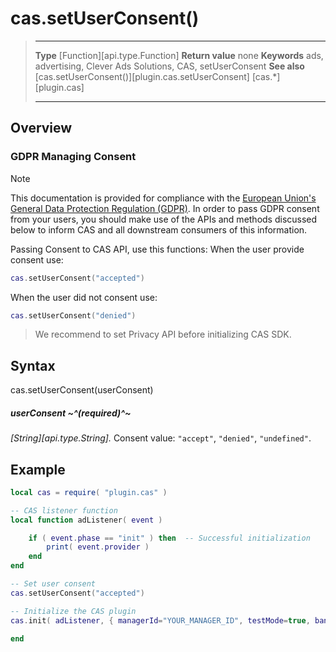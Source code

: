 # cas.setUserConsent()

> --------------------- ------------------------------------------------------------------------------------------
> __Type__              [Function][api.type.Function]
> __Return value__      none
> __Keywords__          ads, advertising, Clever Ads Solutions, CAS, setUserConsent
> __See also__          [cas.setUserConsent()][plugin.cas.setUserConsent]
>						[cas.*][plugin.cas]
> --------------------- ------------------------------------------------------------------------------------------


## Overview

### GDPR Managing Consent

<div class="guide-notebox">
<div class="notebox-title">Note</div>

This documentation is provided for compliance with the [European Union's General Data Protection Regulation (GDPR)](https://eur-lex.europa.eu/legal-content/EN/TXT/?uri=CELEX:32016R0679). In order to pass GDPR consent from your users, you should make use of the APIs and methods discussed below to inform CAS and all downstream consumers of this information.

Passing Consent to CAS API, use this functions:
When the user provide consent use:

``````lua
cas.setUserConsent("accepted")
``````

When the user did not consent use:

``````lua
cas.setUserConsent("denied")
``````

> We recommend to set Privacy API before initializing CAS SDK.

</div>


## Syntax

   cas.setUserConsent(userConsent)

##### userConsent ~^(required)^~
_[String][api.type.String]._ Consent value: `"accept"`, `"denied"`, `"undefined"`.

## Example

``````lua
local cas = require( "plugin.cas" )

-- CAS listener function
local function adListener( event )

	if ( event.phase == "init" ) then  -- Successful initialization
		print( event.provider )
	end
end

-- Set user consent
cas.setUserConsent("accepted")

-- Initialize the CAS plugin
cas.init( adListener, { managerId="YOUR_MANAGER_ID", testMode=true, banner=true, interstitial=false, rewarded=false, appReturn=false } )

end
``````
